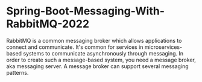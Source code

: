 # Spring-Boot-Messaging-With-RabbitMQ-2022
RabbitMQ is a common messaging broker which allows applications to connect and communicate. It's common for services in microservices-based systems to communicate asynchronously through messaging. In order to create such a message-based system, you need a message broker, aka messaging server. A message broker can support several messaging patterns.
